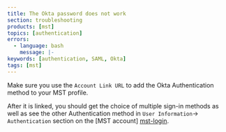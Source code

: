 ```yaml
---
title: The Okta password does not work
section: troubleshooting
products: [mst]
topics: [authentication]
errors:
  - language: bash
    message: |- 
keywords: [authentication, SAML, Okta]
tags: [mst]
---
```


Make sure you use the `Account Link URL` to add the Okta Authentication method to
your MST profile.

After it is linked, you should get the choice of multiple sign-in methods as
well as see the other Authentication method in `User Information`->
`Authentication` section on the [MST account] [mst-login].

[mst-login]: https://portal.managed.timescale.com